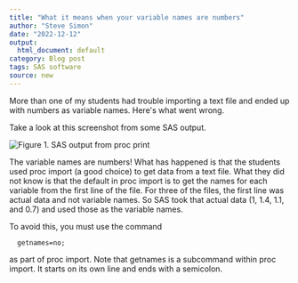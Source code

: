 ```yaml
---
title: "What it means when your variable names are numbers"
author: "Steve Simon"
date: "2022-12-12"
output:
  html_document: default
category: Blog post
tags: SAS software
source: new
---
```


More than one of my students had trouble importing a text file and ended up with numbers as variable names. Here's what went wrong.

<!---more--->

Take a look at this screenshot from some SAS output.

![Figure 1. SAS output from proc print](http://www.pmean.com/new-images/22/numbers-as-variable-names-01.png)

The variable names are numbers! What has happened is that the students used proc import (a good choice) to get data from a text file. What they did not know is that the default in proc import is to get the names for each variable from the first line of the file. For three of the files, the first line was actual data and not variable names. So SAS took that actual data (1, 1.4, 1.1, and 0.7) and used those as the variable names.

To avoid this, you must use the command

```{}
  getnames=no;
```

as part of proc import. Note that getnames is a subcommand within proc import. It starts on its own line and ends with a semicolon.